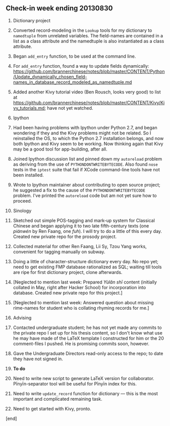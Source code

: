 ## Check-in week ending 20130830

 1. Dictionary project
  1. Converted record-modeling in the `Lookup` tools for my dictionary to `namedtuple` from unrelated variables. The field-names are contained in a list as a class attribute and the namedtuple is also instantiated as a class attribute.
  1. Began `add_entry` function, to be used at the command line.
  1. For `add_entry` function, found a way to update fields dynamically: https://github.com/brannerchinese/notes/blob/master/CONTENT/Python/Update_dynamically_chosen_field-names_in_database_record_modeled_as_namedtuple.md
  1. Added another Kivy tutorial video (Ben Rousch, looks very good) to list at https://github.com/brannerchinese/notes/blob/master/CONTENT/Kivy/Kivy_tutorials.md; have not yet watched.

 1. Ipython
  1. Had been having problems with Ipython under Python 2.7, and began wondering if they and the Kivy problems might not be related. So I reinstalled the OS, to which the Python 2.7 installation belongs, and now both Ipython and Kivy seem to be working. Now thinking again that Kivy may be a good tool for app-building, after all.
  1. Joined Ipython discussion list and pinned down my `autoreload` problem as deriving from the use of `PYTHONDONTWRITEBYTECODE`. Also found `nose` tests in the `iptest` suite that fail if XCode command-line tools have not been installed. 
  1. Wrote to Ipython maintainer about contributing to open source project; he suggested a fix to the cause of the `PYTHONDONTWRITEBYTECODE` problem. I've printed the `autoreload` code but am not yet sure how to proceed.

 1. Sinology
  1. Sketched out simple POS-tagging and mark-up system for Classical Chinese and began applying it to two late fifth-century texts (one *piánwén* by Ren Faang, one *fuh*). I will try to do a little of this every day. Created new private repo for the prosody project.
  1. Collected material for other Ren Faang, Lii Sy, Tzou Yang works, convenient for tagging manually on subway.
  1. Doing a little of character-structure dictionary every day. No repo yet; need to get existing FMP database rationalized as SQL; waiting till tools are ripe for first dictionary project, clone afterwards. 
  1. [Neglected to mention last week: Prepared _Yùlǎn shī_ content (initially collated in May, right after Hacker School) for incorporation into database. Created new private repo for this project.]
  1. [Neglected to mention last week: Answered question about missing rime-names for student who is collating rhyming records for me.]

 1. Advising
  1. Contacted undergraduate student; he has not yet made any commits to the private repo I set up for his thesis content, so I don't know what use he may have made of the LaTeX template I constructed for him or the 20 comment-files I pushed. He is promising commits soon, however.
  1. Gave the Undergraduate Directors read-only access to the repo; to date they have not signed in.

 1. **To do**
  1. Need to write new script to generate LaTeX version for collaborator. Pīnyīn-separator tool will be useful for Pīnyīn index for this.
  1. Need to write `update_record` function for dictionary — this is the most important and complicated remaining task.
  1. Need to get started with Kivy, pronto.

[end]

